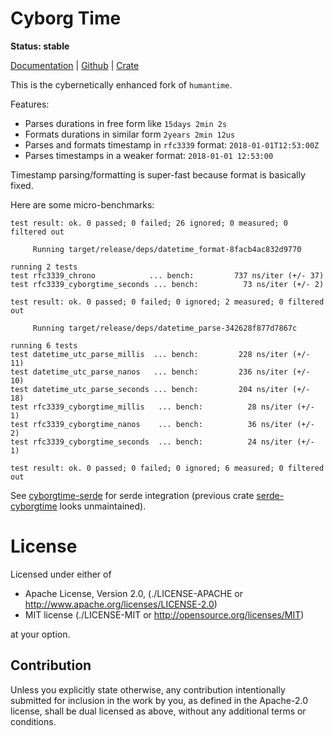 Cyborg Time
===========

**Status: stable**

[Documentation](https://docs.rs/cyborgtime) |
[Github](https://github.com/tailhook/cyborgtime) |
[Crate](https://crates.io/crates/cyborgtime)

This is the cybernetically enhanced fork of `humantime`.

Features:

* Parses durations in free form like `15days 2min 2s`
* Formats durations in similar form `2years 2min 12us`
* Parses and formats timestamp in `rfc3339` format: `2018-01-01T12:53:00Z`
* Parses timestamps in a weaker format: `2018-01-01 12:53:00`

Timestamp parsing/formatting is super-fast because format is basically
fixed.

Here are some micro-benchmarks:

```
test result: ok. 0 passed; 0 failed; 26 ignored; 0 measured; 0 filtered out

     Running target/release/deps/datetime_format-8facb4ac832d9770

running 2 tests
test rfc3339_chrono            ... bench:         737 ns/iter (+/- 37)
test rfc3339_cyborgtime_seconds ... bench:          73 ns/iter (+/- 2)

test result: ok. 0 passed; 0 failed; 0 ignored; 2 measured; 0 filtered out

     Running target/release/deps/datetime_parse-342628f877d7867c

running 6 tests
test datetime_utc_parse_millis  ... bench:         228 ns/iter (+/- 11)
test datetime_utc_parse_nanos   ... bench:         236 ns/iter (+/- 10)
test datetime_utc_parse_seconds ... bench:         204 ns/iter (+/- 18)
test rfc3339_cyborgtime_millis   ... bench:          28 ns/iter (+/- 1)
test rfc3339_cyborgtime_nanos    ... bench:          36 ns/iter (+/- 2)
test rfc3339_cyborgtime_seconds  ... bench:          24 ns/iter (+/- 1)

test result: ok. 0 passed; 0 failed; 0 ignored; 6 measured; 0 filtered out
```

See [cyborgtime-serde] for serde integration (previous crate [serde-cyborgtime] looks unmaintained).

[serde-cyborgtime]: https://docs.rs/serde-cyborgtime/0.1.1/serde_cyborgtime/
[cyborgtime-serde]: https://docs.rs/cyborgtime-serde

License
=======

Licensed under either of

* Apache License, Version 2.0, (./LICENSE-APACHE or http://www.apache.org/licenses/LICENSE-2.0)
* MIT license (./LICENSE-MIT or http://opensource.org/licenses/MIT)

at your option.

Contribution
------------

Unless you explicitly state otherwise, any contribution intentionally
submitted for inclusion in the work by you, as defined in the Apache-2.0
license, shall be dual licensed as above, without any additional terms or
conditions.
